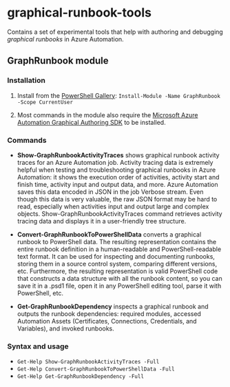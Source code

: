 # graphical-runbook-tools

Contains a set of experimental tools that help with authoring and debugging *graphical runbooks* in Azure Automation.

## GraphRunbook module

### Installation

1. Install from the [PowerShell Gallery](https://www.powershellgallery.com/packages/GraphRunbook): `Install-Module -Name GraphRunbook -Scope CurrentUser`

2. Most commands in the module also require the [Microsoft Azure Automation Graphical Authoring SDK](https://www.microsoft.com/en-us/download/details.aspx?id=50734) to be installed.

### Commands

* **Show-GraphRunbookActivityTraces** shows graphical runbook activity traces for an Azure Automation job. Activity tracing data is extremely helpful when testing and troubleshooting graphical runbooks in Azure Automation: it shows the execution order of activities, activity start and finish time, activity input and output data, and more. Azure Automation saves this data encoded in JSON in the job Verbose stream. Even though this data is very valuable, the raw JSON format may be hard to read, especially when activities input and output large and complex objects. Show-GraphRunbookActivityTraces command retrieves activity tracing data and displays it in a user-friendly tree structure.

* **Convert-GraphRunbookToPowerShellData** converts a graphical runbook to PowerShell data. The resulting representation contains the entire runbook definition in a human-readable and PowerShell-readable text format. It can be used for inspecting and documenting runbooks, storing them in a source control system, comparing different versions, etc. Furthermore, the resulting representation is valid PowerShell code that constructs a data structure with all the runbook content, so you can save it in a .psd1 file, open it in any PowerShell editing tool, parse it with PowerShell, etc.

*  **Get-GraphRunbookDependency** inspects a graphical runbook and outputs the runbook dependencies: required modules, accessed Automation Assets (Certificates, Connections, Credentials, and Variables), and invoked runbooks.

### Syntax and usage

* `Get-Help Show-GraphRunbookActivityTraces -Full`
* `Get-Help Convert-GraphRunbookToPowerShellData -Full`
* `Get-Help Get-GraphRunbookDependency -Full`
